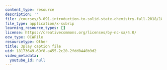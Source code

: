 ```yaml
---
content_type: resource
description: ''
file: /courses/3-091-introduction-to-solid-state-chemistry-fall-2018/1817364969f8a4552c202fdd0440b9d2_iPzRbK3wApI.srt
file_type: application/x-subrip
learning_resource_types: []
license: https://creativecommons.org/licenses/by-nc-sa/4.0/
ocw_type: OCWFile
resourcetype: Other
title: 3play caption file
uid: 18173649-69f8-a455-2c20-2fdd0440b9d2
video_metadata:
  youtube_id: null
---
```

